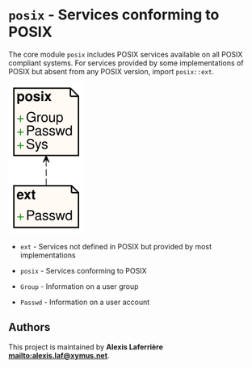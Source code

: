 # `posix` - Services conforming to POSIX

The core module `posix` includes POSIX services available on all POSIX compliant systems.
For services provided by some implementations of POSIX but absent from any POSIX version,
import `posix::ext`.

![Diagram for `posix`](uml-posix.svg)

* `ext` - Services not defined in POSIX but provided by most implementations

* `posix` - Services conforming to POSIX

* `Group` - Information on a user group

* `Passwd` - Information on a user account

## Authors

This project is maintained by **Alexis Laferrière <mailto:alexis.laf@xymus.net>**.
